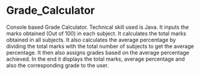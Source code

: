 # Grade_Calculator
Console based Grade Calculator.
Technical skill used is Java.
It inputs the marks obtained (Out of 100) in each subject.
It calculates the total marks obtained in all subjects.
It also calculates the average percentage by dividing the total marks with the total number of subjects to get the average percentage.
It then also assigns grades based on the average percentage achieved.
In the end it displays the total marks, average percentage and also the corresponding grade to the user.
